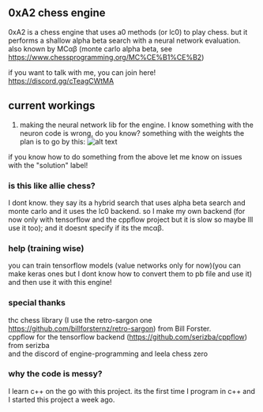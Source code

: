 ## 0xA2 chess engine ##

0xA2 is a chess engine that uses a0 methods (or lc0) to play chess. but it performs a shallow alpha beta search with a neural network evaluation.             
also known by MCαβ (monte carlo alpha beta, see https://www.chessprogramming.org/MC%CE%B1%CE%B2)

if you want to talk with me, you can join here! https://discord.gg/cTeagCWtMA

## current workings ##
1. making the neural network lib for the engine. I know something with the neuron code is wrong, do you know? something with the weights
the plan is to go by this:
![alt text](https://github.com/OfekShochat/0xA2_chessengine/threaded_chessengine.png)

if you know how to do something from the above let me know on issues with the "solution" label!  

### is this like allie chess? ###
I dont know. they say its a hybrid search that uses alpha beta search and monte carlo and it uses the lc0 backend. so I make my own backend (for now only with tensorflow and the  cppflow project but it is slow so maybe Ill use it too); and it doesnt specify if its the mcαβ.

### help (training wise) ###
you can train tensorflow models (value networks only for now)(you can make keras ones but I dont know how to convert them to pb file and use it) and then use it with this engine!

### special thanks ###
thc chess library (I use the retro-sargon one https://github.com/billforsternz/retro-sargon) from Bill Forster.              
cppflow for the tensorflow backend (https://github.com/serizba/cppflow) from serizba             
and the discord of engine-programming and leela chess zero

### why the code is messy? ###
I learn c++ on the go with this project. its the first time I program in c++ and I started this project a week ago. 
